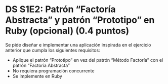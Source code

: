 # DS S1E2: Patrón “Factoría Abstracta” y patrón “Prototipo” en Ruby (opcional) (0.4 puntos)

Se pide diseñar e implementar una aplicación inspirada en el ejercicio anterior que cumpla los siguientes requisitos:
- Aplique el patrón “Prototipo” en vez del patrón “Método Factoría” con el patrón “Factoría Abstracta”
- No requiera programación concurrente
- Se implemente en Ruby 

